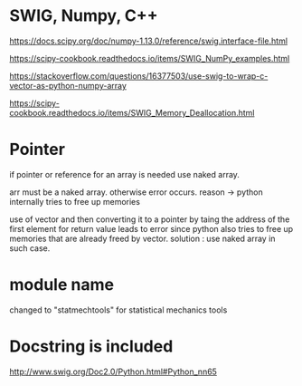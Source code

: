 # SWIG, Numpy, C++ 

https://docs.scipy.org/doc/numpy-1.13.0/reference/swig.interface-file.html

https://scipy-cookbook.readthedocs.io/items/SWIG_NumPy_examples.html

https://stackoverflow.com/questions/16377503/use-swig-to-wrap-c-vector-as-python-numpy-array

https://scipy-cookbook.readthedocs.io/items/SWIG_Memory_Deallocation.html


# Pointer
if pointer or reference for an array is needed use naked array.

arr must be a naked array. otherwise error occurs. 
	reason -> python internally tries to free up memories



use of vector and then converting it to a pointer by taing the address of the
first element for return value leads to error since python also tries to 
free up memories that are already freed by vector. solution : use naked array
in such case.

# module name
changed to "statmechtools" for statistical mechanics tools

# Docstring is included
http://www.swig.org/Doc2.0/Python.html#Python_nn65
